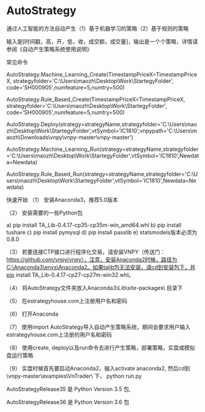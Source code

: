# AutoStrategy
通过人工智能的方法自动产生（1）基于机器学习的策略（2）基于规则的策略

输入是[时间戳，高，开，低，收，成交额，成交量]，输出是一个个策略，详情请参阅《自动产生策略系统使用说明》

常见命令

AutoStrategy.Machine_Learning_Create(TimestampPriceX=TimestampPriceX, strategyfolder='C:\\Users\\maozh\\Desktop\\Work\\StartegyFolder', code='SH000905',numfeature=5,numtry=500)

AutoStrategy.Rule_Based_Create(TimestampPriceX=TimestampPriceX, strategyfolder='C:\\Users\\maozh\\Desktop\\Work\\StartegyFolder', code='SH000905',numfeature=5,numtry=500)

AutoStrategy.Deploy(strategy=strategyName,strategyfolder='C:\\Users\\maozh\\Desktop\\Work\\StartegyFolder',vtSymbol='IC1810',vnpypath='C:\\Users\\maozh\\Downloads\\vnpy\\vnpy-master\\vnpy-master')

AutoStrategy.Machine_Learning_Run(strategy=strategyName,strategyfolder='C:\\Users\\maozh\\Desktop\\Work\\StartegyFolder',vtSymbol='IC1810',Newdata=Newdata)
             
AutoStrategy.Rule_Based_Run(strategy=strategyName,strategyfolder='C:\\Users\\maozh\\Desktop\\Work\\StartegyFolder',vtSymbol='IC1810',Newdata=Newdata)


快速开始
（1）	安装Anaconda3，推荐5.0版本

（2）	安装需要的一些Python包

a)	pip install TA_Lib-0.4.17-cp35-cp35m-win_amd64.whl
b)	pip install tushare
c)	pip install pymysql
d)	pip install passlib
e)	statsmodels版本必须为0.8.0

（3）	若要连接CTP接口进行程序化交易，请安装VNPY（传送门：https://github.com/vnpy/vnpy），注意，安装Anaconda2时候，路径为C:\Anaconda3\envs\Anaconda2。如果talib包无法安装，请cd到安装包下，并pip install TA_Lib-0.4.17-cp27-cp27m-win32.whl。

（4）	将AutoStrategy文件夹放入Anaconda3\Lib\site-packages\ 目录下

（5）	在estrategyhouse.com上注册用户名和密码

（6）	打开Anaconda

（7）	使用import AutoStrategy导入自动产生策略系统，期间会要求用户输入estrategyhouse.com上注册的用户名和密码

（8）	使用create, deploy以及run命令去进行产生策略，部署策略，实盘或模拟盘运行策略

（9）	实盘时候首先要启动Anaconda2，输入activate anaconda2, 然后cd到\vnpy-master\examples\VnTrader\ 下， python run.py




AutoStrategyRelease35 是 Python Version 3.5 包,

AutoStrategyRelease36 是 Python Version 3.6 包
